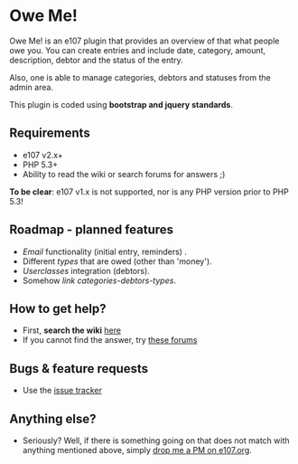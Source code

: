 # Owe Me!  #

Owe Me! is an e107 plugin that provides an overview of that what people owe you. You can create entries and include date, category, amount, description, debtor and the status of the entry.

Also, one is able to manage categories, debtors and statuses from the admin area.

This plugin is coded using **bootstrap and jquery standards**. 


## Requirements ##
* e107 v2.x+
* PHP 5.3+
* Ability to read the wiki or search forums for answers ;)

**To be clear**: e107 v1.x is not supported, nor is any PHP version prior to PHP 5.3! 

## Roadmap - planned features ##
* *Email* functionality (initial entry, reminders) .
* Different *types* that are owed (other than 'money').
* *Userclasses* integration (debtors).
* Somehow *link categories-debtors-types*. 




## How to get help? ##

* First, **search the wiki** [here](https://github.com/Moc/oweme/wiki)
* If you cannot find the answer, try [these forums](http://www.tijnkuyper.nl/e107/)


## Bugs &  feature requests ##
* Use the [issue tracker](https://github.com/Moc/oweme/issues)


## Anything else? ##
* Seriously? Well, if there is something going on that does not match with anything mentioned above, simply [drop me a PM on e107.org](http://e107.org/e107_plugins/pm/pm.php?send.44563).